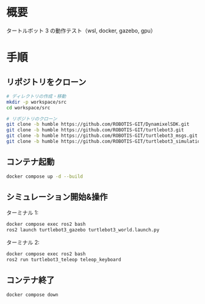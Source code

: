 # 概要

タートルボット 3 の動作テスト（wsl, docker, gazebo, gpu）

# 手順

## リポジトリをクローン

```bash
# ディレクトリの作成・移動
mkdir -p workspace/src
cd workspace/src

# リポジトリのクローン
git clone -b humble https://github.com/ROBOTIS-GIT/DynamixelSDK.git
git clone -b humble https://github.com/ROBOTIS-GIT/turtlebot3.git
git clone -b humble https://github.com/ROBOTIS-GIT/turtlebot3_msgs.git
git clone -b humble https://github.com/ROBOTIS-GIT/turtlebot3_simulations.git
```

## コンテナ起動

```bash
docker compose up -d --build
```

## シミュレーション開始&操作

ターミナル 1:

```bash
docker compose exec ros2 bash
ros2 launch turtlebot3_gazebo turtlebot3_world.launch.py
```

ターミナル 2:

```bash
docker compose exec ros2 bash
ros2 run turtlebot3_teleop teleop_keyboard
```

## コンテナ終了

```bash
docker compose down
```
